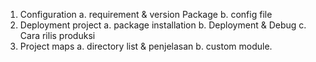 
1. Configuration
	a. requirement & version Package
	b. config file
2. Deployment project
	a. package installation
	b. Deployment & Debug
	c. Cara rilis produksi
3. Project maps
	a. directory list & penjelasan
	b. custom module.
	
